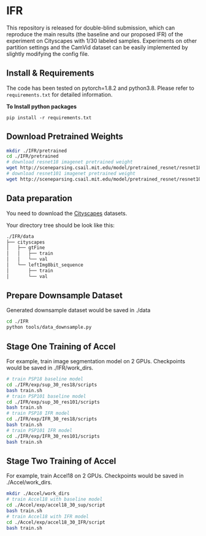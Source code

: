 # IFR
This repository is released for double-blind submission, which can reproduce the main results (the baseline and our proposed IFR) of the experiment on Cityscapes with 1/30 labeled samples. Experiments on other partition settings and the CamVid dataset can be easily implemented by slightly modifying the config file.

## Install & Requirements
The code has been tested on pytorch=1.8.2 and python3.8. Please refer to `requirements.txt` for detailed information.

**To Install python packages**
```
pip install -r requirements.txt
```

## Download Pretrained Weights
````bash
mkdir ./IFR/pretrained
cd ./IFR/pretrained
# download resnet18 imagenet pretrained weight
wget http://sceneparsing.csail.mit.edu/model/pretrained_resnet/resnet18-imagenet.pth
# download resnet101 imagenet pretrained weight
wget http://sceneparsing.csail.mit.edu/model/pretrained_resnet/resnet101-imagenet.pth
````

## Data preparation
You need to download the [Cityscapes](https://www.cityscapes-dataset.com/) datasets.

Your directory tree should be look like this:
````bash
./IFR/data
├── cityscapes
│   ├── gtFine
│   │   ├── train
│   │   └── val
│   └── leftImg8bit_sequence
│       ├── train
│       └── val
````

## Prepare Downsample Dataset
Generated downsample dataset would be saved in ./data
````bash
cd ./IFR
python tools/data_downsample.py
````

## Stage One Training of Accel
For example, train image segmentation model on 2 GPUs. Checkpoints would be saved in ./IFR/work_dirs.
````bash
# train PSP18 baseline model
cd ./IFR/exp/sup_30_res18/scripts
bash train.sh
# train PSP101 baseline model
cd ./IFR/exp/sup_30_res101/scripts
bash train.sh
# train PSP18 IFR model
cd ./IFR/exp/IFR_30_res18/scripts
bash train.sh
# train PSP101 IFR model
cd ./IFR/exp/IFR_30_res101/scripts
bash train.sh
````

## Stage Two Training of Accel
For example, train Accel18 on 2 GPUs. Checkpoints would be saved in ./Accel/work_dirs.
````bash
mkdir ./Accel/work_dirs
# train Accel18 with baseline model
cd ./Accel/exp/accel18_30_sup/script
bash train.sh
# train Accel18 with IFR model
cd ./Accel/exp/accel18_30_IFR/script
bash train.sh
````